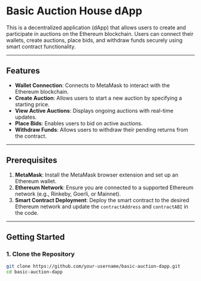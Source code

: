 # Basic Auction House dApp

This is a decentralized application (dApp) that allows users to create and participate in auctions on the Ethereum blockchain. Users can connect their wallets, create auctions, place bids, and withdraw funds securely using smart contract functionality.

---

## Features

- **Wallet Connection**: Connects to MetaMask to interact with the Ethereum blockchain.
- **Create Auction**: Allows users to start a new auction by specifying a starting price.
- **View Active Auctions**: Displays ongoing auctions with real-time updates.
- **Place Bids**: Enables users to bid on active auctions.
- **Withdraw Funds**: Allows users to withdraw their pending returns from the contract.

---

## Prerequisites

1. **MetaMask**: Install the MetaMask browser extension and set up an Ethereum wallet.
2. **Ethereum Network**: Ensure you are connected to a supported Ethereum network (e.g., Rinkeby, Goerli, or Mainnet).
3. **Smart Contract Deployment**: Deploy the smart contract to the desired Ethereum network and update the `contractAddress` and `contractABI` in the code.

---

## Getting Started

### 1. Clone the Repository

```bash
git clone https://github.com/your-username/basic-auction-dapp.git
cd basic-auction-dapp
